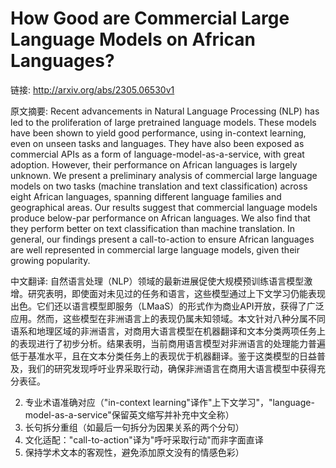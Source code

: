 # How Good are Commercial Large Language Models on African Languages?

链接: http://arxiv.org/abs/2305.06530v1

原文摘要:
Recent advancements in Natural Language Processing (NLP) has led to the
proliferation of large pretrained language models. These models have been shown
to yield good performance, using in-context learning, even on unseen tasks and
languages. They have also been exposed as commercial APIs as a form of
language-model-as-a-service, with great adoption. However, their performance on
African languages is largely unknown. We present a preliminary analysis of
commercial large language models on two tasks (machine translation and text
classification) across eight African languages, spanning different language
families and geographical areas. Our results suggest that commercial language
models produce below-par performance on African languages. We also find that
they perform better on text classification than machine translation. In
general, our findings present a call-to-action to ensure African languages are
well represented in commercial large language models, given their growing
popularity.

中文翻译:
自然语言处理（NLP）领域的最新进展促使大规模预训练语言模型激增。研究表明，即使面对未见过的任务和语言，这些模型通过上下文学习仍能表现出色。它们还以语言模型即服务（LMaaS）的形式作为商业API开放，获得了广泛应用。然而，这些模型在非洲语言上的表现仍属未知领域。本文针对八种分属不同语系和地理区域的非洲语言，对商用大语言模型在机器翻译和文本分类两项任务上的表现进行了初步分析。结果表明，当前商用语言模型对非洲语言的处理能力普遍低于基准水平，且在文本分类任务上的表现优于机器翻译。鉴于这类模型的日益普及，我们的研究发现呼吁业界采取行动，确保非洲语言在商用大语言模型中获得充分表征。  

  
2. 专业术语准确对应（"in-context learning"译作"上下文学习"，"language-model-as-a-service"保留英文缩写并补充中文全称）  
3. 长句拆分重组（如最后一句拆分为因果关系的两个分句）  
4. 文化适配："call-to-action"译为"呼吁采取行动"而非字面直译  
5. 保持学术文本的客观性，避免添加原文没有的情感色彩）
